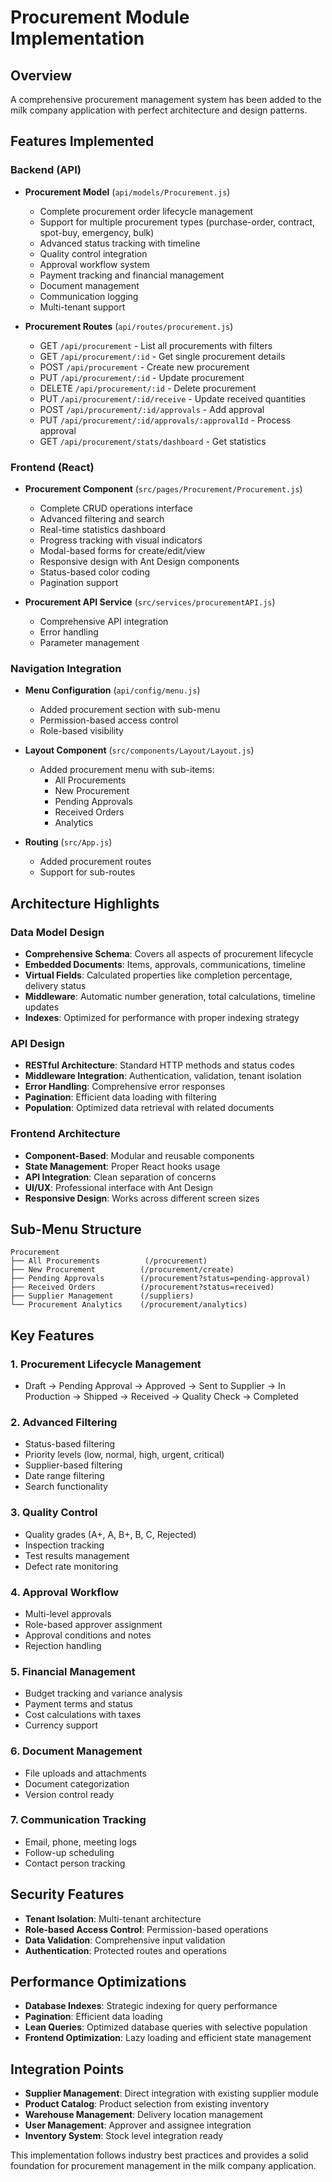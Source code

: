 # Procurement Module Implementation

## Overview
A comprehensive procurement management system has been added to the milk company application with perfect architecture and design patterns.

## Features Implemented

### Backend (API)
- **Procurement Model** (`api/models/Procurement.js`)
  - Complete procurement order lifecycle management
  - Support for multiple procurement types (purchase-order, contract, spot-buy, emergency, bulk)
  - Advanced status tracking with timeline
  - Quality control integration
  - Approval workflow system
  - Payment tracking and financial management
  - Document management
  - Communication logging
  - Multi-tenant support

- **Procurement Routes** (`api/routes/procurement.js`)
  - GET `/api/procurement` - List all procurements with filters
  - GET `/api/procurement/:id` - Get single procurement details
  - POST `/api/procurement` - Create new procurement
  - PUT `/api/procurement/:id` - Update procurement
  - DELETE `/api/procurement/:id` - Delete procurement
  - PUT `/api/procurement/:id/receive` - Update received quantities
  - POST `/api/procurement/:id/approvals` - Add approval
  - PUT `/api/procurement/:id/approvals/:approvalId` - Process approval
  - GET `/api/procurement/stats/dashboard` - Get statistics

### Frontend (React)
- **Procurement Component** (`src/pages/Procurement/Procurement.js`)
  - Complete CRUD operations interface
  - Advanced filtering and search
  - Real-time statistics dashboard
  - Progress tracking with visual indicators
  - Modal-based forms for create/edit/view
  - Responsive design with Ant Design components
  - Status-based color coding
  - Pagination support

- **Procurement API Service** (`src/services/procurementAPI.js`)
  - Comprehensive API integration
  - Error handling
  - Parameter management

### Navigation Integration
- **Menu Configuration** (`api/config/menu.js`)
  - Added procurement section with sub-menu
  - Permission-based access control
  - Role-based visibility

- **Layout Component** (`src/components/Layout/Layout.js`)
  - Added procurement menu with sub-items:
    - All Procurements
    - New Procurement
    - Pending Approvals
    - Received Orders
    - Analytics

- **Routing** (`src/App.js`)
  - Added procurement routes
  - Support for sub-routes

## Architecture Highlights

### Data Model Design
- **Comprehensive Schema**: Covers all aspects of procurement lifecycle
- **Embedded Documents**: Items, approvals, communications, timeline
- **Virtual Fields**: Calculated properties like completion percentage, delivery status
- **Middleware**: Automatic number generation, total calculations, timeline updates
- **Indexes**: Optimized for performance with proper indexing strategy

### API Design
- **RESTful Architecture**: Standard HTTP methods and status codes
- **Middleware Integration**: Authentication, validation, tenant isolation
- **Error Handling**: Comprehensive error responses
- **Pagination**: Efficient data loading with filtering
- **Population**: Optimized data retrieval with related documents

### Frontend Architecture
- **Component-Based**: Modular and reusable components
- **State Management**: Proper React hooks usage
- **API Integration**: Clean separation of concerns
- **UI/UX**: Professional interface with Ant Design
- **Responsive Design**: Works across different screen sizes

## Sub-Menu Structure
```
Procurement
├── All Procurements          (/procurement)
├── New Procurement          (/procurement/create)  
├── Pending Approvals        (/procurement?status=pending-approval)
├── Received Orders          (/procurement?status=received)
├── Supplier Management      (/suppliers)
└── Procurement Analytics    (/procurement/analytics)
```

## Key Features

### 1. Procurement Lifecycle Management
- Draft → Pending Approval → Approved → Sent to Supplier → In Production → Shipped → Received → Quality Check → Completed

### 2. Advanced Filtering
- Status-based filtering
- Priority levels (low, normal, high, urgent, critical)
- Supplier-based filtering
- Date range filtering
- Search functionality

### 3. Quality Control
- Quality grades (A+, A, B+, B, C, Rejected)
- Inspection tracking
- Test results management
- Defect rate monitoring

### 4. Approval Workflow
- Multi-level approvals
- Role-based approver assignment
- Approval conditions and notes
- Rejection handling

### 5. Financial Management
- Budget tracking and variance analysis
- Payment terms and status
- Cost calculations with taxes
- Currency support

### 6. Document Management
- File uploads and attachments
- Document categorization
- Version control ready

### 7. Communication Tracking
- Email, phone, meeting logs
- Follow-up scheduling
- Contact person tracking

## Security Features
- **Tenant Isolation**: Multi-tenant architecture
- **Role-based Access Control**: Permission-based operations
- **Data Validation**: Comprehensive input validation
- **Authentication**: Protected routes and operations

## Performance Optimizations
- **Database Indexes**: Strategic indexing for query performance
- **Pagination**: Efficient data loading
- **Lean Queries**: Optimized database queries with selective population
- **Frontend Optimization**: Lazy loading and efficient state management

## Integration Points
- **Supplier Management**: Direct integration with existing supplier module
- **Product Catalog**: Product selection from existing inventory
- **Warehouse Management**: Delivery location management
- **User Management**: Approver and assignee integration
- **Inventory System**: Stock level integration ready

This implementation follows industry best practices and provides a solid foundation for procurement management in the milk company application.